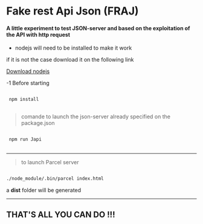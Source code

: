 # Fake rest Api Json (FRAJ)

#### A little experiment to test JSON-server and based on the exploitation of the API with http request



* nodejs will need to be installed to make it work

if it is not the case download it on the following link

[ Download nodejs ](https://nodejs.org/en/)


-1 Before starting 

```bash 

 npm install
    
```

> comande to launch the json-server already specified on the package.json

```bash

 npm run Japi
 
```
---

> to launch Parcel  server 

```bash 

./node_module/.bin/parcel index.html 

```
a **dist** folder will be generated

---

## THAT'S ALL YOU CAN DO !!!


